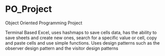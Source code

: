 # PO_Project
Object Oriented Programming Project

Terminal Based Excel, uses hashmaps to save cells data, has the ability to save sheets and create new ones, search for a specific value or cell, copy and paste cells and use simple functions.
Uses design patterns such as the observer design pattern and the visitor design patterns
